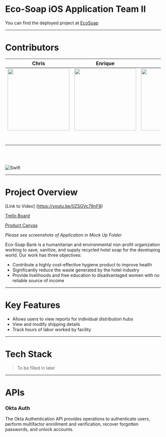 # Eco-Soap iOS Application Team II

You can find the deployed project at [EcoSoap](https://github.com/Lambda-School-Labs/Labs27_TeamB_Ecosoap_IOS)

---

# Contributors

|                                                      Chris                                                       |                                                       Enrique                                                      |                                                      Nonye                                                      |                                                       Joe                                                       
| :-----------------------------------------------------------------------------------------------------------------------------------------: | :-------------------------------------------------------------------------------------------------------------------------------------------: | :-----------------------------------------------------------------------------------------------------------------------------------------: | :-------------------------------------------------------------------------------------------------------------------------------------------: 
| <img src="https://www.dalesjewelers.com/wp-content/uploads/2018/10/placeholder-silhouette-male.png" width = "200" /> | <img src="https://www.dalesjewelers.com/wp-content/uploads/2018/10/placeholder-silhouette-male.png" width = "200" /> | <img src="https://www.dalesjewelers.com/wp-content/uploads/2018/10/placeholder-silhouette-female.png" width = "200" /> | <img src="https://www.dalesjewelers.com/wp-content/uploads/2018/10/placeholder-silhouette-male.png" width = "200" />| 
|                                <img src="https://github.com/favicon.ico" width="15">                              |                            <img src="https://github.com/favicon.ico" width="15">                             |                          <img src="https://github.com/favicon.ico" width="15">                          |                          <img src="https://github.com/favicon.ico" width="15">                           
|                <img src="https://static.licdn.com/sc/h/al2o9zrvru7aqj8e1x2rzsrca" width="15">                |                 <img src="https://static.licdn.com/sc/h/al2o9zrvru7aqj8e1x2rzsrca" width="15">                |                 <img src="https://static.licdn.com/sc/h/al2o9zrvru7aqj8e1x2rzsrca" width="15">                 |                 <img src="https://static.licdn.com/sc/h/al2o9zrvru7aqj8e1x2rzsrca" width="15">             

<br>
<br>

![Swift](https://img.shields.io/badge/Swift-Version%205.3-orange)

---

# Project Overview

[Link to Video] (https://youtu.be/0ZSGVc79nF8)

[Trello Board](https://trello.com/b/plagLSzk)

[Product Canvas](https://whimsical.com/8SpDv2ia98KuXzHeh51qBk)

*Please see screenshots of Application in Mock Up Folder*

Eco-Soap Bank is a humanitarian and environmental non-profit organization working to save, sanitize, and supply recycled hotel soap for the developing world. Our work has three objectives:
  * Contribute a highly cost-effective hygiene product to improve health
  * Significantly reduce the waste generated by the hotel industry
  * Provide livelihoods and free education to disadvantaged women with no reliable source of income
  
---

# Key Features

  * Allows users to view reports for individual distribution hubs
  * View and modify shipping details
  * Track hours of labor worked by facility

---

# Tech Stack

> To be filled in later
---

# APIs

### Okta Auth
The Okta Authentication API provides operations to authenticate users, perform multifactor enrollment and verification, recover forgotten passwords, and unlock accounts.
